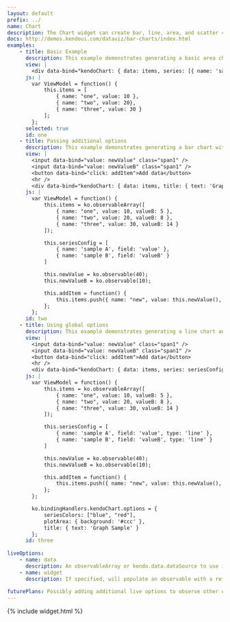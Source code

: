 ```yaml
---
layout: default
prefix: ../
name: Chart
description: The Chart widget can create bar, line, area, and scatter charts with a variety of options.
docs: http://demos.kendoui.com/dataviz/bar-charts/index.html
examples:
    - title: Basic Example
      description: This example demonstrates generating a basic area chart.
      view: |
        <div data-bind="kendoChart: { data: items, series: [{ name: 'sample', field: 'value' }] }"> </div>
      js: |
        var ViewModel = function() {
            this.items = [
                { name: "one", value: 10 },
                { name: "two", value: 20},
                { name: "three", value: 30 }
            ];
        };
      selected: true
      id: one
    - title: Passing additional options
      description: This example demonstrates generating a bar chart with some additional options specified.
      view: |
        <input data-bind="value: newValue" class="span1" />
        <input data-bind="value: newValueB" class="span1" />
        <button data-bind="click: addItem">Add data</button>
        <hr />
        <div data-bind="kendoChart: { data: items, title: { text: 'Graph Sample' }, series: seriesConfig, seriesColors: ['blue', 'red'] }"> </div>
      js: |
        var ViewModel = function() {
            this.items = ko.observableArray([
                { name: "one", value: 10, valueB: 5 },
                { name: "two", value: 20, valueB: 8 },
                { name: "three", value: 30, valueB: 14 }
            ]);

            this.seriesConfig = [
                { name: 'sample A', field: 'value' },
                { name: 'sample B', field: 'valueB' }
            ]

            this.newValue = ko.observable(40);
            this.newValueB = ko.observable(10);

            this.addItem = function() {
                this.items.push({ name: "new", value: this.newValue(), valueB: this.newValueB() });
            };
        };
      id: two
    - title: Using global options
      description: This example demonstrates generating a line chart and customizing the series colors by setting the *seriesColor* property in *ko.bindingHandlers.kendoChart.options*.
      view: |
        <input data-bind="value: newValue" class="span1" />
        <input data-bind="value: newValueB" class="span1" />
        <button data-bind="click: addItem">Add data</button>
        <hr />
        <div data-bind="kendoChart: { data: items, series: seriesConfig }"> </div>
      js: |
        var ViewModel = function() {
            this.items = ko.observableArray([
                { name: "one", value: 10, valueB: 5 },
                { name: "two", value: 20, valueB: 8 },
                { name: "three", value: 30, valueB: 14 }
            ]);

            this.seriesConfig = [
                { name: 'sample A', field: 'value', type: 'line' },
                { name: 'sample B', field: 'valueB', type: 'line' }
            ]

            this.newValue = ko.observable(40);
            this.newValueB = ko.observable(10);

            this.addItem = function() {
                this.items.push({ name: "new", value: this.newValue(), valueB: this.newValueB() });
            };
        };

        ko.bindingHandlers.kendoChart.options = {
            seriesColors: ["blue", "red"],
            plotArea: { background: '#ccc' },
            title: { text: 'Graph Sample' }
        };
      id: three
      
liveOptions:
    - name: data
      description: An observableArray or kendo.data.dataSource to use in the chart
    - name: widget
      description: If specified, will populate an observable with a reference to the actual widget
      
futurePlans: Possibly adding additional live options to observe other configuration choices and refresh the chart.
---
```


{% include widget.html %}
